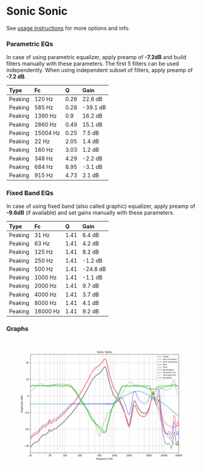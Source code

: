 # Sonic Sonic
See [usage instructions](https://github.com/jaakkopasanen/AutoEq#usage) for more options and info.

### Parametric EQs
In case of using parametric equalizer, apply preamp of **-7.2dB** and build filters manually
with these parameters. The first 5 filters can be used independently.
When using independent subset of filters, apply preamp of **-7.2 dB**.

| Type    | Fc       |    Q | Gain     |
|:--------|:---------|:-----|:---------|
| Peaking | 120 Hz   | 0.26 | 22.6 dB  |
| Peaking | 585 Hz   | 0.28 | -39.1 dB |
| Peaking | 1390 Hz  | 0.9  | 16.2 dB  |
| Peaking | 2860 Hz  | 0.49 | 15.1 dB  |
| Peaking | 15004 Hz | 0.25 | 7.5 dB   |
| Peaking | 22 Hz    | 2.05 | 1.4 dB   |
| Peaking | 160 Hz   | 3.03 | 1.2 dB   |
| Peaking | 348 Hz   | 4.29 | -2.2 dB  |
| Peaking | 684 Hz   | 8.95 | -3.1 dB  |
| Peaking | 915 Hz   | 4.73 | 2.1 dB   |

### Fixed Band EQs
In case of using fixed band (also called graphic) equalizer, apply preamp of **-9.6dB**
(if available) and set gains manually with these parameters.

| Type    | Fc       |    Q | Gain     |
|:--------|:---------|:-----|:---------|
| Peaking | 31 Hz    | 1.41 | 6.4 dB   |
| Peaking | 63 Hz    | 1.41 | 4.2 dB   |
| Peaking | 125 Hz   | 1.41 | 8.2 dB   |
| Peaking | 250 Hz   | 1.41 | -1.2 dB  |
| Peaking | 500 Hz   | 1.41 | -24.8 dB |
| Peaking | 1000 Hz  | 1.41 | -1.1 dB  |
| Peaking | 2000 Hz  | 1.41 | 9.7 dB   |
| Peaking | 4000 Hz  | 1.41 | 3.7 dB   |
| Peaking | 8000 Hz  | 1.41 | 4.1 dB   |
| Peaking | 16000 Hz | 1.41 | 9.2 dB   |

### Graphs
![](./Sonic%20Sonic.png)